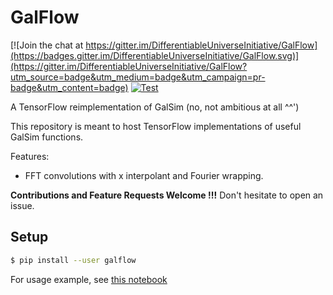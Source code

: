 # GalFlow

[![Join the chat at https://gitter.im/DifferentiableUniverseInitiative/GalFlow](https://badges.gitter.im/DifferentiableUniverseInitiative/GalFlow.svg)](https://gitter.im/DifferentiableUniverseInitiative/GalFlow?utm_source=badge&utm_medium=badge&utm_campaign=pr-badge&utm_content=badge) [![Test](https://github.com/DifferentiableUniverseInitiative/GalFlow/actions/workflows/test.yml/badge.svg?branch=master)](https://github.com/DifferentiableUniverseInitiative/GalFlow/actions/workflows/test.yml)

A TensorFlow reimplementation of GalSim (no, not ambitious at all ^^')

This repository is meant to host TensorFlow implementations of useful GalSim
functions.

Features:
  - FFT convolutions with x interpolant and Fourier wrapping.

**Contributions and Feature Requests Welcome !!!** Don't hesitate to open an
issue.

## Setup

```bash
$ pip install --user galflow
```

For usage example, see [this notebook](notebooks/GalFlow_demo.ipynb)
